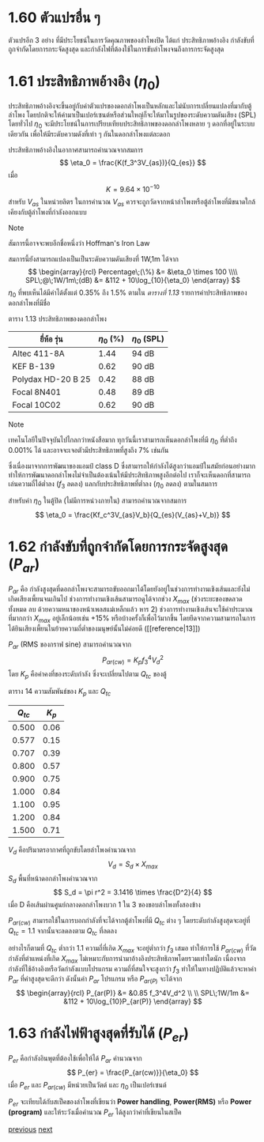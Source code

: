 # 1.60 ตัวแปรอื่น ๆ
ตัวแปรอีก 3 อย่าง ที่มีประโยชน์ในการวัดคุณภาพของลำโพงปิด ได้แก่ ประสิทธิภาพอ้างอิง กำลังขับที่ถูกจำกัดโดยการกระจัดสูงสุด และกำลังไฟที่ต้องใช้ในการขับลำโพงจนถึงการกระจัดสูงสุด

# 1.61 ประสิทธิภาพอ้างอิง $(\eta_0)$
ประสิทธิภาพอ้างอิงจะขึ้นอยู่กับค่าตัวแปรของดอกลำโพงเป็นหลักและไม่นับการเปลี่ยนแปลงที่มากับตู้ลำโพง โดยปกติจะให้ค่ามาเป็นเปอร์เซนต์หรือส่วนใหญ่ก็จะให้มาในรูปของระดับความดันเสียง (SPL) โดยทั่วไป $\eta_0$ จะมีประโยชน์ในการเปรียบเทียบประสิทธิภาพของดอกลำโพงหลาย ๆ ดอกที่อยู่ในระบบเดียวกัน เพื่อให้มีระดับความดังที่เท่า ๆ กันในดอกลำโพงแต่ละดอก

ประสิทธิภาพอ้างอิงในอากาศสามารถคำนวณจากสมการ
$$
\eta_0 = \frac{K(f_3^3V_{as})}{Q_{es}}
$$
เมื่อ
$$
K = 9.64 \times 10^{-10}
$$
สำหรับ $V_{as}$ ในหน่วยลิตร
ในการคำนวณ $V_{as}$ ควรจะถูกวัดจากหน้าลำโพงหรือตู้ลำโพงที่มีขนาดใกล้เคียงกับตู้ลำโพงที่กำลังออกแบบ 

> [!NOTE] 
> สัมการนี้อาจจะพบอีกชื่อหนึ่งว่า Hoffman's Iron Law

สมการนี้ยังสามารถแปลงเป็นเป็นระดับความดันเสียงที่ 1W,1m ได้จาก
$$
\begin{array}{rcl}
Percentage\;(\%) &= &\eta_0 \times 100 \\\\
SPL\;@\;1W/1m\;(dB) &= &112 + 10\log_{10}{\eta_0}
\end{array}
$$
$\eta_0$ ที่พบเห็นได้มีค่าได้ตั้งแต่ 0.35% ถึง 1.5% ตามใน *ตารางที่ 1.13* รายการค่าประสิทธิภาพของดอกลำโพงที่มีชื่อ 

ตาราง 1.13 ประสิทธิภาพของดอกลำโพง

| ยี่ห้อ รุ่น        | $\eta_0$ (%) | $\eta_0$ (SPL) |
| ------------------ | ------------ | -------------- |
| Altec 411-8A       | 1.44         | 94 dB          |
| KEF B-139          | 0.62         | 90 dB          |
| Polydax HD-20 B 25 | 0.42         | 88 dB          |
| Focal 8N401        | 0.48         | 89 dB          |
| Focal 10C02        | 0.62         | 90 dB          |


> [!NOTE] 
> เทคโนโลยีในปัจจุบันไปไกลกว่าหนังสือมาก ทุกวันนี้เราสามารถเห็นดอกลำโพงที่มี $\eta_0$ ที่ต่ำถึง 0.001% ได้ และอาจจะเจอตัวมีประสิทธิภาพที่สูงถึง 7% เช่นกัน
> 
> ซึ่งเนื่องมาจากการพัฒนาของแอมป์ class D ซึ่งสามารถให้กำลังได้สูงกว่าแอมป์ในสมัยก่อนอย่างมาก ทำให้การพัฒนาดอกลำโพงไม่จำเป็นต้องเน้นให้มีประสิทธิภาพสูงอีกต่อไป เราก็จะเห็นดอกที่สามารถเล่นความถี่ได้ต่ำลง ($f_3$ ลดลง) แลกกับประสิทธิภาพที่ต่ำลง ($\eta_0$ ลดลง) ตามในสมการ

สำหรับค่า $\eta_0$ ในตู้ปิด (ไม่มีการหน่วงภายใน) สามารถคำนวณจากสมการ
$$
\eta_0 = \frac{Kf_c^3V_{as}V_b}{Q_{es}(V_{as}+V_b)}
$$
# 1.62 กำลังขับที่ถูกจำกัดโดยการกระจัดสูงสุด $(P_{ar})$
$P_{ar}$ คือ กำลังสูงสุดที่ดอกลำโพงจะสามารถขับออกมาได้โดยยังอยู่ในช่วงการทำงานเชิงเส้นและยังไม่เกิดเสียงเพี้ยนจนเกินไป ช่วงการทำงานเชิงเส้นสามารถดูได้จากช่วง $X_{max}$ (ช่วงระยะของขดลวดทั้งหมด ลบ ด้วยความหนาของหน้าเพลสแม่เหล็กแล้ว หาร 2) 
ช่วงการทำงานเชิงเส้นจะใช้ค่าประมาณที่มากกว่า $X_{max}$ อยู่เล็กน้อยเช่น +15% หรือบ้างครั้งก็เพื่อไว้มากขึ้น โดยยึดจากความสามารถในการได้ยินเสียงเพี้ยนในย้ายความถี่ต่ำของมนุษย์นั้นไม่ค่อยดี ([[reference|13]])

$P_{ar}$ (RMS ของกราฟ sine) สามารถคำนวณจาก
$$
P_{ar(cw)} = K_pf_3^4V_d^2
$$
โดย $K_p$ คือค่าคงที่ของระดับกำลัง ซึ่งจะเปลี่ยนไปตาม $Q_{tc}$ ของตู้ 

ตาราง 14 ความสัมพันธ์ของ $K_p$ และ $Q_{tc}$

| $Q_{tc}$ | $K_p$ |
| -------- | ----- |
| 0.500    | 0.06  |
| 0.577    | 0.15  |
| 0.707    | 0.39  |
| 0.800    | 0.57  |
| 0.900    | 0.75  |
| 1.000    | 0.84  |
| 1.100    | 0.95  |
| 1.200    | 0.84  |
| 1.500    | 0.71  |
$V_d$ คือปริมาตรอากาศที่ถูกขับโดยลำโพงคำนวณจาก
$$
V_d = S_d \times X_{max}
$$
$S_d$ พื้นที่หน้าดอกลำโพงคำนวณจาก
$$
S_d = \pi r^2 = 3.1416 \times \frac{D^2}{4}
$$
เมื่อ D คือเส้นผ่านศูนย์กลางดอกลำโพงบวก 1 ใน 3 ของขอบลำโพงทั้งสองข้าง

$P_{ar(cw)}$ สามารถใช้ในการบอกกำลังที่จะได้จากตู้ลำโพงที่มี $Q_{tc}$ ต่าง ๆ โดยระดับกำลังสูงสุดจะอยู่ที่ $Q_{tc} = 1.1$ จากนั้นจะลดลงตาม $Q_{tc}$ ที่ลดลง 

อย่างไรก็ตามที่ $Q_{tc}$ ต่ำกว่า 1.1 ความถี่ที่เกิด $X_{max}$ จะอยู่ต่ำกว่า $f_3$ เสมอ ทำให้การใช้ $P_{ar(cw)}$ ที่วัดกำลังที่ตำแหน่งที่เกิด $X_{max}$ ไม่เหมาะกับการนำมาอ้างอิงประสิทธิภาพโดยรวมเท่าใดนัก เนื่องจากกำลังที่ใช้อ้างอิงหรือวัดกำลังแบบโปรแกรม ความถี่ที่สนใจจะสูงกว่า $f_3$ ทำให้ในทางปฏิบัติแล้วจะหาค่า $P_{ar}$ ที่ค่าสูงสุดจะดีกว่า 
ดังนั้นค่า $P_{ar}$ โปรแกรม หรือ $P_{ar(P)}$ จะได้จาก
$$
\begin{array}{rcl}
P_{ar(P)} &= &0.85 f_3^4V_d^2 \\
\\
SPL\;1W/1m &= &112 + 10\log_{10}P_{ar(P)}
\end{array}
$$

# 1.63 กำลังไฟฟ้าสูงสุดที่รับได้ ($P_{er}$) 
$P_{er}$ คือกำลังอินพุตที่ต้องใช้เพื่อให้ได้  $P_{ar}$ คำนวณจาก
$$
P_{er} = \frac{P_{ar(cw)}}{\eta_0}
$$
เมื่อ $P_{er}$ และ $P_{ar(cw)}$ มีหน่วยเป็นวัตต์ และ $\eta_0$ เป็นเปอร์เซนต์
 
$P_{er}$ จะเทียบได้กับสเป็คของลำโพงที่เขียนว่า **Power handling**, **Power(RMS)** หรือ **Power (program)**  และให้ระวังเมื่อคำนวณ $P_{er}$ ได้สูงกว่าค่าที่เขียนในสเป็ค 

<div class="navigation">
<a class="navigation previous" href="1.050">previous</a>
<a class="navigation next" href="1.070">next</a>
</div>